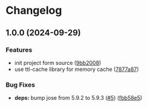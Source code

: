 # Changelog

## 1.0.0 (2024-09-29)


### Features

* init project form source ([9bb2008](https://github.com/authup/adapters/commit/9bb20089d4cfce0511789858b49fa5c51eb4b6f2))
* use ttl-cache library for memory cache ([7877a87](https://github.com/authup/adapters/commit/7877a875e0076c320b617643875f6322b69cb6e4))


### Bug Fixes

* **deps:** bump jose from 5.9.2 to 5.9.3 ([#5](https://github.com/authup/adapters/issues/5)) ([fbb58e5](https://github.com/authup/adapters/commit/fbb58e5fe85a8ea518bc34403f8501ce7fea015c))
